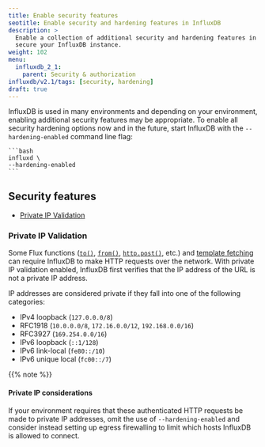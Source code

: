 ```yaml
---
title: Enable security features
seotitle: Enable security and hardening features in InfluxDB
description: >
  Enable a collection of additional security and hardening features in InfluxDB OSS to better
  secure your InfluxDB instance.
weight: 102
menu:
  influxdb_2_1:
    parent: Security & authorization
influxdb/v2.1/tags: [security, hardening]
draft: true
---
```


InfluxDB is used in many environments and depending on your environment, enabling additional security features may be appropriate.
To enable all security hardening options now and in the future,
start InfluxDB with the `--hardening-enabled` command line flag:

    ```bash
    influxd \
    --hardening-enabled
    ```

## Security features

- [Private IP Validation](#private-ip-validation)

### Private IP Validation

Some Flux functions ([`to()`](/flux/v0.x/stdlib/influxdata/influxdb/to/),
[`from()`](/flux/v0.x/stdlib/influxdata/influxdb/from/), [`http.post()`](/flux/v0.x/stdlib/http/post/), etc.)
and [template fetching](/influxdb/v2.1/influxdb-templates/) can require InfluxDB to make
HTTP requests over the network.
With private IP validation enabled, InfluxDB first verifies that the IP address of the URL is not a private IP address.

IP addresses are considered private if they fall into one of the following categories:

- IPv4 loopback (`127.0.0.0/8`)
- RFC1918 (`10.0.0.0/8`, `172.16.0.0/12`, `192.168.0.0/16`)
- RFC3927 (`169.254.0.0/16`)
- IPv6 loopback (`::1/128`)
- IPv6 link-local (`fe80::/10`)
- IPv6 unique local (`fc00::/7`)

{{% note %}}
#### Private IP considerations
If your environment requires that these authenticated HTTP requests be made to private IP addresses,
omit the use of `--hardening-enabled` and
consider instead setting up egress firewalling to limit which hosts InfluxDB is allowed to connect.
